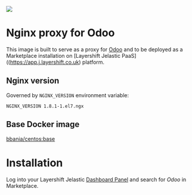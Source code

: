[![](https://badge.imagelayers.io/bbania/nginx-proxy-odoo:latest.svg)](https://imagelayers.io/?images=bbania/nginx-proxy-odoo:latest 'Get your own badge on imagelayers.io')

# Nginx proxy for Odoo

This image is built to serve as a proxy for [Odoo](https://hub.docker.com/r/bbania/odoo-centos/) and to be deployed as a Marketplace installation on [Layershift Jelastic PaaS]((https://app.j.layershift.co.uk) platform.

## Nginx version

Governed by `NGINX_VERSION` environment variable:

```
NGINX_VERSION 1.8.1-1.el7.ngx
```

## Base Docker image

[bbania/centos:base](https://hub.docker.com/r/bbania/centos/)

# Installation

Log into your Layershift Jelastic [Dashboard Panel](https://app.j.layershift.co.uk) and search for *Odoo* in Marketplace.

